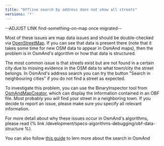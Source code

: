 ```yaml
---
title: "Offline search by address does not show all streets"
versions: '*'
---
```


--ADJUST LINK find-something-on-map once migrated--

Most of these issues are map data issues and should be double-checked
via [OpenStreetMap](https://www.openstreetmap.org/). If you can see that
data is present there (note that it takes some time for new OSM data to
appear in OsmAnd maps), then the problem is in OsmAnd's algorithm or how
that data is structured.

The most common issue is that streets exist but are not found in a certain city
due to missing evidence in the OSM data to what town/city
the street belongs. In OsmAnd's address search you can try the button
"Search in neighbouring cities" if you do not find a street as expected.

To investigate this problem, you can use the BinaryInspector tool from
[OsmAndMapCreator](https://www.osmand.net), which can display
the information contained in an OBF file. Most probably you will
find your street in a neighboring town. If you decide to report an
issue, please make sure you  specify all relevant information.

For more detail about why these issues occur in OsmAnd's
algorithms, please read {% link /development/specs-algorithms-debugging/obf-data-structure %}.

You can also follow [this
guide](https://osmand.net/features/find-something-on-map) to lern more
about the search in OsmAnd
